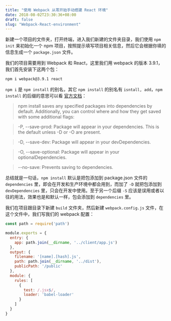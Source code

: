 ```yaml
---
title: "使用 Webpack 从零开始手动搭建 React 环境"
date: 2018-08-02T23:30:36+08:00
draft: false
slug: "Webpack-React-environment"
---
```


新建一个项目的文件夹，打开终端，进入我们新建的文件夹目录，我们使用 `npm init` 来初始化一个 npm 项目，按照提示填写项目相关信息，然后它会根据你填的信息生成一个 `package.json` 文件。

我们的项目需要用到 Webpack 和 React，这里我们用 webpack 的版本 3.9.1，我们首先安装下这两个包：

```zsh
npm i webpack@3.9.1 react
```

`npm i` 是 `npm install` 的别名，其它 `npm install` 的别名有 `isntall, add`，`npm install` 的后缀的意思可以看 [官方文档](https://docs.npmjs.com/cli/install)：

> npm install saves any specified packages into dependencies by default. Additionally, you can control where and how they get saved with some additional flags:

> -P, --save-prod: Package will appear in your dependencies. This is the default unless -D or -O are present.

> -D, --save-dev: Package will appear in your devDependencies.

> -O, --save-optional: Package will appear in your optionalDependencies.

> --no-save: Prevents saving to dependencies.

总结就是一句话，`npm install` 默认是把包添加到 package.json 文件的 `dependencies` 里，即会在开发和生产环境中都会用到，而加了 `-D` 就把包添加到 `devDependencies` 里，只会在开发中使用。至于另一个后缀 `-S` 应该是误用或者以往的用法，效果也是和默认一样，包会添加到 `dependencies` 里。

我们在项目跟目录下新建 `build` 文件夹，然后新建 `webpack.config.js` 文件，在这个文件中，我们写我们的 webpack 配置：

```js
const path = require('path')

module.exports = {
  entry: {
    app: path.join(__dirname, '../client/app.js')
  },
  output: {
    filename: '[name].[hash].js',
    path: path.join(__dirname, '../dist'),
    publicPath: '/public'
  },
  module: {
    rules: [
      {
        test: /.jsx$/,
        loader: 'babel-loader'
      }
    ]
  }
}
```
